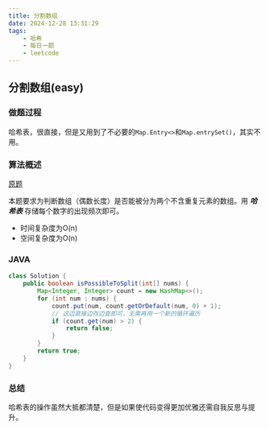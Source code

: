 ```yaml
---
title: 分割数组
date: 2024-12-28 13:31:29
tags: 
    - 哈希
    - 每日一题
    - leetcode
---
```


## 分割数组(easy)
### 做题过程
哈希表，很直接，但是又用到了不必要的`Map.Entry<>`和`Map.entrySet()`，其实不用。

### 算法概述
[原题](https://leetcode.cn/problems/split-the-array/description/)

本题要求为判断数组（偶数长度）是否能被分为两个不含重复元素的数组。用 ***哈希表*** 存储每个数字的出现频次即可。
- 时间复杂度为O(n)
- 空间复杂度为O(n)

### JAVA
```java
class Solution {
    public boolean isPossibleToSplit(int[] nums) {
        Map<Integer, Integer> count = new HashMap<>();
        for (int num : nums) {
            count.put(num, count.getOrDefault(num, 0) + 1);
            // 这边直接边存边查即可，无需再用一个新的循环遍历
            if (count.get(num) > 2) {
                return false;
            }
        }
        return true;
    }
}
```

### 总结
哈希表的操作虽然大抵都清楚，但是如果使代码变得更加优雅还需自我反思与提升。



 
